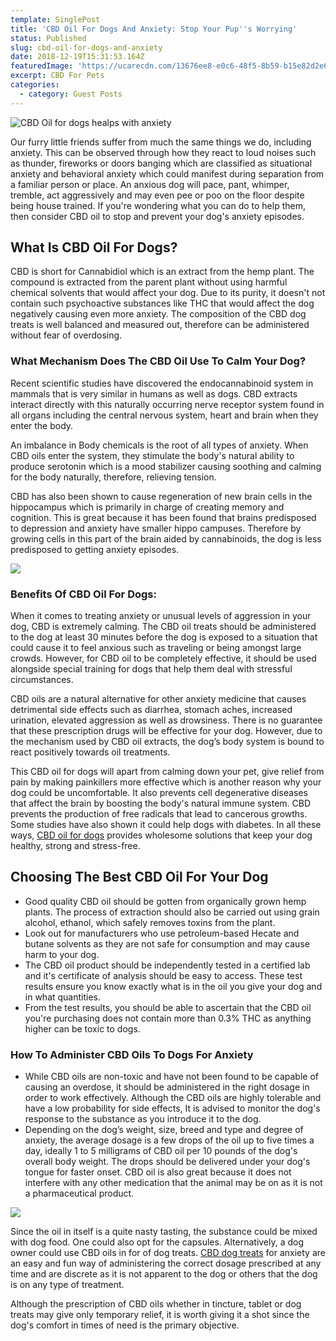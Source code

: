 ```yaml
---
template: SinglePost
title: 'CBD Oil For Dogs And Anxiety: Stop Your Pup''s Worrying'
status: Published
slug: cbd-oil-for-dogs-and-anxiety
date: 2018-12-19T15:31:53.164Z
featuredImage: 'https://ucarecdn.com/13676ee8-e0c6-48f5-8b59-b15e82d2e68f/'
excerpt: CBD For Pets
categories:
  - category: Guest Posts
---
```

![CBD Oil for dogs healps with anxiety](https://ucarecdn.com/1be71d4c-3498-4bf9-a3af-b1c95390fbd9/)

Our furry little friends suffer from much the same things we do, including anxiety. This can be observed through how they react to loud noises such as thunder, fireworks or doors banging which are classified as situational anxiety and behavioral anxiety which could manifest during separation from a familiar person or place. An anxious dog will pace, pant, whimper, tremble, act aggressively and may even pee or poo on the floor despite being house trained. If you're wondering what you can do to help them, then consider CBD oil to stop and prevent your dog's anxiety episodes.

## What Is CBD Oil For Dogs?

CBD is short for Cannabidiol which is an extract from the hemp plant. The compound is extracted from the parent plant without using harmful chemical solvents that would affect your dog. Due to its purity, it doesn't not contain such psychoactive substances like THC that would affect the dog negatively causing even more anxiety. The composition of the CBD dog treats is well balanced and measured out, therefore can be administered without fear of overdosing.

### What Mechanism Does The CBD Oil Use To Calm Your Dog?

Recent scientific studies have discovered the endocannabinoid system in mammals that is very similar in humans as well as dogs. CBD extracts interact directly with this naturally occurring nerve receptor system found in all organs including the central nervous system, heart and brain when they enter the body.

An imbalance in Body chemicals is the root of all types of anxiety. When CBD oils enter the system, they stimulate the body's natural ability to produce serotonin which is a mood stabilizer causing soothing and calming for the body naturally, therefore, relieving tension.

CBD has also been shown to cause regeneration of new brain cells in the hippocampus which is primarily in charge of creating memory and cognition. This is great because it has been found that brains predisposed to depression and anxiety have smaller hippo campuses. Therefore by growing cells in this part of the brain aided by cannabinoids, the dog is less predisposed to getting anxiety episodes.

![](https://ucarecdn.com/4de39d41-3d58-450a-8af7-b358583b7cb1/)

### Benefits Of CBD Oil For Dogs:

When it comes to treating anxiety or unusual levels of aggression in your dog, CBD is extremely calming. The CBD oil treats should be administered to the dog at least 30 minutes before the dog is exposed to a situation that could cause it to feel anxious such as traveling or being amongst large crowds. However, for CBD oil to be completely effective, it should be used alongside special training for dogs that help them deal with stressful circumstances.

CBD oils are a natural alternative for other anxiety medicine that causes detrimental side effects such as diarrhea, stomach aches, increased urination, elevated aggression as well as drowsiness. There is no guarantee that these prescription drugs will be effective for your dog. However, due to the mechanism used by CBD oil extracts, the dog’s body system is bound to react positively towards oil treatments.

This CBD oil for dogs will apart from calming down your pet, give relief from pain by making painkillers more effective which is another reason why your dog could be uncomfortable. It also prevents cell degenerative diseases that affect the brain by boosting the body's natural immune system. CBD prevents the production of free radicals that lead to cancerous growths. Some studies have also shown it could help dogs with diabetes. In all these ways, [CBD oil for dogs](https://kingkanine.com/products/king-kalm-cbd-150mg) provides wholesome solutions that keep your dog healthy, strong and stress-free.

## Choosing The Best CBD Oil For Your Dog

* Good quality CBD oil should be gotten from organically grown hemp plants. The process of extraction should also be carried out using grain alcohol, ethanol, which safely removes toxins from the plant.
* Look out for manufacturers who use petroleum-based Hecate and butane solvents as they are not safe for consumption and may cause harm to your dog.
* The CBD oil product should be independently tested in a certified lab and it's certificate of analysis should be easy to access. These test results ensure you know exactly what is in the oil you give your dog and in what quantities.
* From the test results, you should be able to ascertain that the CBD oil you're purchasing does not contain more than 0.3% THC as anything higher can be toxic to dogs.

### How To Administer CBD Oils To Dogs For Anxiety

* While CBD oils are non-toxic and have not been found to be capable of causing an overdose, it should be administered in the right dosage in order to work effectively. Although the CBD oils are highly tolerable and have a low probability for side effects, It is advised to monitor the dog's response to the substance as you introduce it to the dog.
* Depending on the dog’s weight, size, breed and type and degree of anxiety, the average dosage is a few drops of the oil up to five times a day, ideally 1 to 5 milligrams of CBD oil per 10 pounds of the dog's overall body weight. The drops should be delivered under your dog's tongue for faster onset. CBD oil is also great because it does not interfere with any other medication that the animal may be on as it is not a pharmaceutical product.

![](https://ucarecdn.com/46877681-f495-4714-b556-6a2c164b53c5/)

Since the oil in itself is a quite nasty tasting, the substance could be mixed with dog food. One could also opt for the capsules. Alternatively, a dog owner could use CBD oils in for of dog treats. [CBD dog treats](https://kingkanine.com/products/king-kalm-crunch-apple-cinnamon) for anxiety are an easy and fun way of administering the correct dosage prescribed at any time and are discrete as it is not apparent to the dog or others that the dog is on any type of treatment.

Although the prescription of CBD oils whether in tincture, tablet or dog treats may give only temporary relief, it is worth giving it a shot since the dog's comfort in times of need is the primary objective.
